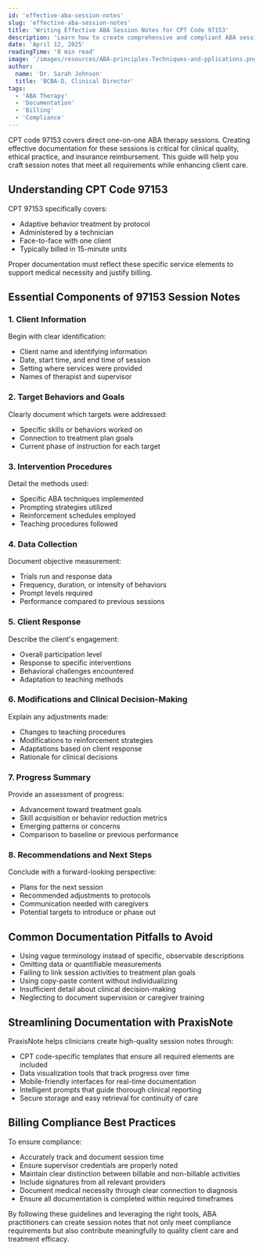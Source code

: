 ```yaml
---
id: 'effective-aba-session-notes'
slug: 'effective-aba-session-notes'
title: 'Writing Effective ABA Session Notes for CPT Code 97153'
description: 'Learn how to create comprehensive and compliant ABA session notes for CPT code 97153 that support quality care and streamline billing.'
date: 'April 12, 2025'
readingTime: '8 min read'
image: '/images/resources/ABA-principles-Techniques-and-pplications.png'
author:
  name: 'Dr. Sarah Johnson'
  title: 'BCBA-D, Clinical Director'
tags:
  - 'ABA Therapy'
  - 'Documentation'
  - 'Billing'
  - 'Compliance'
---
```


CPT code 97153 covers direct one-on-one ABA therapy sessions. Creating effective documentation for these sessions is critical for clinical quality, ethical practice, and insurance reimbursement. This guide will help you craft session notes that meet all requirements while enhancing client care.

## Understanding CPT Code 97153

CPT 97153 specifically covers:

- Adaptive behavior treatment by protocol
- Administered by a technician
- Face-to-face with one client
- Typically billed in 15-minute units

Proper documentation must reflect these specific service elements to support medical necessity and justify billing.

## Essential Components of 97153 Session Notes

### 1. Client Information

Begin with clear identification:

- Client name and identifying information
- Date, start time, and end time of session
- Setting where services were provided
- Names of therapist and supervisor

### 2. Target Behaviors and Goals

Clearly document which targets were addressed:

- Specific skills or behaviors worked on
- Connection to treatment plan goals
- Current phase of instruction for each target

### 3. Intervention Procedures

Detail the methods used:

- Specific ABA techniques implemented
- Prompting strategies utilized
- Reinforcement schedules employed
- Teaching procedures followed

### 4. Data Collection

Document objective measurement:

- Trials run and response data
- Frequency, duration, or intensity of behaviors
- Prompt levels required
- Performance compared to previous sessions

### 5. Client Response

Describe the client's engagement:

- Overall participation level
- Response to specific interventions
- Behavioral challenges encountered
- Adaptation to teaching methods

### 6. Modifications and Clinical Decision-Making

Explain any adjustments made:

- Changes to teaching procedures
- Modifications to reinforcement strategies
- Adaptations based on client response
- Rationale for clinical decisions

### 7. Progress Summary

Provide an assessment of progress:

- Advancement toward treatment goals
- Skill acquisition or behavior reduction metrics
- Emerging patterns or concerns
- Comparison to baseline or previous performance

### 8. Recommendations and Next Steps

Conclude with a forward-looking perspective:

- Plans for the next session
- Recommended adjustments to protocols
- Communication needed with caregivers
- Potential targets to introduce or phase out

## Common Documentation Pitfalls to Avoid

- Using vague terminology instead of specific, observable descriptions
- Omitting data or quantifiable measurements
- Failing to link session activities to treatment plan goals
- Using copy-paste content without individualizing
- Insufficient detail about clinical decision-making
- Neglecting to document supervision or caregiver training

## Streamlining Documentation with PraxisNote

PraxisNote helps clinicians create high-quality session notes through:

- CPT code-specific templates that ensure all required elements are included
- Data visualization tools that track progress over time
- Mobile-friendly interfaces for real-time documentation
- Intelligent prompts that guide thorough clinical reporting
- Secure storage and easy retrieval for continuity of care

## Billing Compliance Best Practices

To ensure compliance:

- Accurately track and document session time
- Ensure supervisor credentials are properly noted
- Maintain clear distinction between billable and non-billable activities
- Include signatures from all relevant providers
- Document medical necessity through clear connection to diagnosis
- Ensure all documentation is completed within required timeframes

By following these guidelines and leveraging the right tools, ABA practitioners can create session notes that not only meet compliance requirements but also contribute meaningfully to quality client care and treatment efficacy.
